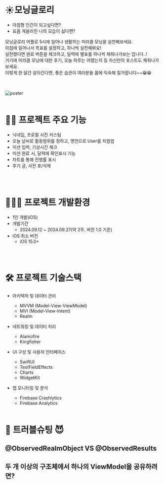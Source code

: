 

# ☀️모닝글로리 
- 아침형 인간이 되고싶다면?   
- 요즘 게을러진 나의 모습이 싫다면?

모닝글로리 어플로 5시에 일어나 생활하는 미라클 모닝을 실천해보세요.   
아침에 일어나서 목표를 설정하고, 하나씩 실천해봐요!   
실천했다면 완료 버튼을 체크하고, 달력에 별표를 하나씩 채워나가보는 겁니다..!   
거기에 미라클 모닝에 대한 후기, 오늘 하루는 어땠는지 등 자신만의 포스트도 채워나가보세요.   
이렇게 한 달간 살아간다면, 좋은 습관이 여러분들 몸에 익숙해 질거랍니다~~😁😁


<br> <br> 
    ![poster](./Morning.png)
<br> <br> 
# 🙋‍♀️ 프로젝트 주요 기능 
- 닉네임, 프로필 사진 커스텀
- 오늘 날씨로 활동범위를 정하고, 명언으로 User를 치얼업
- 미션 입력, 기상시간 체크
- 미션 완료 시, 달력에 확인표시 기능
- 차트를 통해 진행률 표시
- 후기 글, 사진 포/삭제

<br> <br> 

# 🧑🏻‍💻 프로젝트 개발환경
- 1인 개발(iOS)
- 개발기간
    - 2024.09.12 ~ 2024.09.27(약 2주, 버전 1.0 기준)
- iOS 최소 버전
    - iOS 15.0+   


<br> <br> 

   
# 🛠 프로젝트 기술스택
- 아키텍처 및 데이터 관리
    - MVVM (Model-View-ViewModel)
    - MVI (Model-View-Intent)
    - Realm

- 네트워킹 및 데이터 처리
    - Alamofire
    - Kingfisher
- UI 구성 및 사용자 인터페이스
    - SwiftUI
    - TextFieldEffects
    - Charts
    - WidgetKit
- 앱 모니터링 및 분석
    - Firebase Crashlytics
    - Firebase Analytics
<br> <br> 


# 👿 트러블슈팅 😈

## @ObservedRealmObject VS @ObservedResults


## 두 개 이상의 구조체에서 하나의 ViewModel을 공유하려면?











